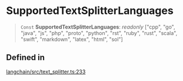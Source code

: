 SupportedTextSplitterLanguages
==============================

> `Const` **SupportedTextSplitterLanguages**: _readonly_ \["cpp", "go", "java", "js", "php", "proto", "python", "rst", "ruby", "rust", "scala", "swift", "markdown", "latex", "html", "sol"\]

Defined in[​](#defined-in "Direct link to Defined in")
------------------------------------------------------

[langchain/src/text\_splitter.ts:233](https://github.com/hwchase17/langchainjs/blob/46e1734/langchain/src/text_splitter.ts#L233)
